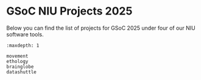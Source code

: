 # GSoC NIU Projects 2025

Below you can find the list of projects for GSoC 2025 under four of our NIU software tools.

```{toctree}
:maxdepth: 1

movement
ethology
brainglobe
datashuttle
```